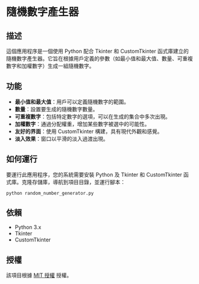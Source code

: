 # 隨機數字產生器

## 描述
這個應用程序是一個使用 Python 配合 Tkinter 和 CustomTkinter 函式庫建立的隨機數字產生器。它旨在根據用戶定義的參數（如最小值和最大值、數量、可重複數字和加權數字）生成一組隨機數字。

## 功能
- **最小值和最大值**：用戶可以定義隨機數字的範圍。
- **數量**：設置要生成的隨機數字數量。
- **可重複數字**：包括特定數字的選項，可以在生成的集合中多次出現。
- **加權數字**：通過分配權重，增加某些數字被選中的可能性。
- **友好的界面**：使用 CustomTkinter 構建，具有現代外觀和感覺。
- **淡入效果**：窗口以平滑的淡入過渡出現。

## 如何運行
要運行此應用程序，您的系統需要安裝 Python 及 Tkinter 和 CustomTkinter 函式庫。克隆存儲庫，導航到項目目錄，並運行腳本：

```
python random_number_generator.py
```

## 依賴
- Python 3.x
- Tkinter
- CustomTkinter

## 授權
該項目根據 [MIT 授權](LICENSE) 授權。
